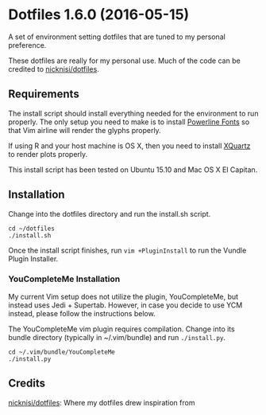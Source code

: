 # Dotfiles 1.6.0 (2016-05-15)
A set of environment setting dotfiles that are tuned to my personal preference.

These dotfiles are really for my personal use. Much of the code can be credited
to [nicknisi/dotfiles](https://github.com/nicknisi/dotfiles).

## Requirements
The install script should install everything needed for the environment to run properly.
The only setup you need to make is to install [Powerline Fonts](https://github.com/powerline/fonts) so that Vim
airline will render the glyphs properly.

If using R and your host machine is OS X, then you need to install
[XQuartz](http://www.xquartz.org) to render plots properly.

This install script has been tested on Ubuntu 15.10 and Mac OS X El Capitan.

## Installation
Change into the dotfiles directory and run the install.sh script.

```
cd ~/dotfiles
./install.sh
```

Once the install script finishes, run `vim +PluginInstall` to run the Vundle
Plugin Installer.

### YouCompleteMe Installation
My current Vim setup does not utilize the plugin, YouCompleteMe, but instead
uses Jedi + Supertab. However, in case you decide to use YCM instead, please
follow the instructions below.

The YouCompleteMe vim plugin requires compilation. Change into its bundle
directory (typically in ~/.vim/bundle) and run `./install.py`.

```
cd ~/.vim/bundle/YouCompleteMe
./install.py
```

## Credits

[nicknisi/dotfiles](https://github.com/nicknisi/dotfiles): Where my dotfiles drew inspiration from
